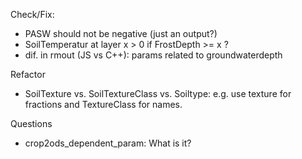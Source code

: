 Check/Fix:
  - PASW should not be negative (just an output?)
  - SoilTemperatur at layer x > 0 if FrostDepth >= x ?
  - dif. in rmout (JS vs C++): params related to groundwaterdepth  

Refactor
 - SoilTexture vs. SoilTextureClass vs. Soiltype: e.g. use texture for fractions and TextureClass for names.

Questions
 - crop2ods_dependent_param: What is it?
